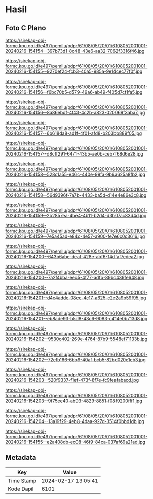 # Hasil

## Foto C Plano

https://sirekap-obj-formc.kpu.go.id/e497/pemilu/pdpr/61/08/05/20/01/6108052001001-20240216-154154--397b73d1-8c48-43e6-aa32-7062f3316f46.jpg

https://sirekap-obj-formc.kpu.go.id/e497/pemilu/pdpr/61/08/05/20/01/6108052001001-20240216-154155--9270ef24-fcb3-40a5-985a-9e14cec77f0f.jpg

https://sirekap-obj-formc.kpu.go.id/e497/pemilu/pdpr/61/08/05/20/01/6108052001001-20240216-154156--f6bc70b5-d579-49a6-ab49-f405d7cf1fa5.jpg

https://sirekap-obj-formc.kpu.go.id/e497/pemilu/pdpr/61/08/05/20/01/6108052001001-20240216-154156--8a86ebdf-4f43-4c2b-a823-020069f3aba7.jpg

https://sirekap-obj-formc.kpu.go.id/e497/pemilu/pdpr/61/08/05/20/01/6108052001001-20240216-154157--6b618da8-ad1f-4f01-afd8-b203bb889f05.jpg

https://sirekap-obj-formc.kpu.go.id/e497/pemilu/pdpr/61/08/05/20/01/6108052001001-20240216-154157--d8cff291-6471-43b5-ae0b-ceb7f68d6e28.jpg

https://sirekap-obj-formc.kpu.go.id/e497/pemilu/pdpr/61/08/05/20/01/6108052001001-20240216-154158--528c1a55-e46c-440e-99fa-9b6a625a8fb2.jpg

https://sirekap-obj-formc.kpu.go.id/e497/pemilu/pdpr/61/08/05/20/01/6108052001001-20240216-154158--56d9396f-7a7b-4433-ba5d-d14e4e86e3c8.jpg

https://sirekap-obj-formc.kpu.go.id/e497/pemilu/pdpr/61/08/05/20/01/6108052001001-20240216-154159--2b2857ea-4be4-4b11-b2d4-d3b07ac83d4d.jpg

https://sirekap-obj-formc.kpu.go.id/e497/pemilu/pdpr/61/08/05/20/01/6108052001001-20240216-154159--7e5a45ad-e84c-4e57-a900-fe7e6c0c3616.jpg

https://sirekap-obj-formc.kpu.go.id/e497/pemilu/pdpr/61/08/05/20/01/6108052001001-20240216-154200--643b6abe-deaf-428e-abf6-14dfaf7edea2.jpg

https://sirekap-obj-formc.kpu.go.id/e497/pemilu/pdpr/61/08/05/20/01/6108052001001-20240216-154200--7a2f4bba-eec5-4f77-adfb-89bc439fe648.jpg

https://sirekap-obj-formc.kpu.go.id/e497/pemilu/pdpr/61/08/05/20/01/6108052001001-20240216-154201--d4c4adde-08ee-4c17-a625-c2e2a9b59f95.jpg

https://sirekap-obj-formc.kpu.go.id/e497/pemilu/pdpr/61/08/05/20/01/6108052001001-20240216-154201--eb8ade93-b5d8-43c6-9083-c414e0b713d8.jpg

https://sirekap-obj-formc.kpu.go.id/e497/pemilu/pdpr/61/08/05/20/01/6108052001001-20240216-154202--9530c402-269e-4764-87b9-5548ef71133b.jpg

https://sirekap-obj-formc.kpu.go.id/e497/pemilu/pdpr/61/08/05/20/01/6108052001001-20240216-154202--72efb166-6bb9-40af-bcb5-82bd020e1eb3.jpg

https://sirekap-obj-formc.kpu.go.id/e497/pemilu/pdpr/61/08/05/20/01/6108052001001-20240216-154203--520f9337-f1ef-473f-8f7e-fc9feafabacd.jpg

https://sirekap-obj-formc.kpu.go.id/e497/pemilu/pdpr/61/08/05/20/01/6108052001001-20240216-154203--9f75ee40-ab93-4829-8851-f08f9200fff1.jpg

https://sirekap-obj-formc.kpu.go.id/e497/pemilu/pdpr/61/08/05/20/01/6108052001001-20240216-154204--13a19f29-4eb8-4daa-927d-3514f0bbd1db.jpg

https://sirekap-obj-formc.kpu.go.id/e497/pemilu/pdpr/61/08/05/20/01/6108052001001-20240216-154155--e2a408db-ec08-46f9-84ca-037af69a21ad.jpg


## Metadata

| Key        | Value               |
| ---------- | ------------------- |
| Time Stamp | 2024-02-17 13:05:41 |
| Kode Dapil | 6101                |



